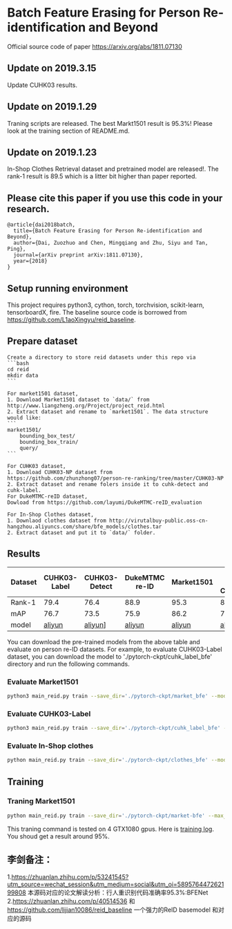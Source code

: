 # Batch Feature Erasing for Person Re-identification and Beyond
Official source code of paper https://arxiv.org/abs/1811.07130

## Update on 2019.3.15
Update CUHK03 results. 

## Update on 2019.1.29
Traning scripts are released. The best Markt1501 result is 95.3%! Please look at the training section of README.md.

## Update on 2019.1.23
In-Shop Clothes Retrieval dataset and pretrained model are released!. The rank-1 result is 89.5 which is a litter bit higher than paper reported.

## Please cite this paper if you use this code in your research. 

```
@article{dai2018batch,
  title={Batch Feature Erasing for Person Re-identification and Beyond},
  author={Dai, Zuozhuo and Chen, Mingqiang and Zhu, Siyu and Tan, Ping},
  journal={arXiv preprint arXiv:1811.07130},
  year={2018}
}
```

## Setup running environment
This project requires python3, cython, torch, torchvision, scikit-learn, tensorboardX, fire.
The baseline source code is borrowed from https://github.com/L1aoXingyu/reid_baseline.

## Prepare dataset
    
    Create a directory to store reid datasets under this repo via
    ```bash
    cd reid
    mkdir data
    ```
    
    For market1501 dataset, 
    1. Download Market1501 dataset to `data/` from http://www.liangzheng.org/Project/project_reid.html
    2. Extract dataset and rename to `market1501`. The data structure would like:
    ```
    market1501/
        bounding_box_test/
        bounding_box_train/
        query/
    ```

    For CUHK03 dataset,
    1. Download CUHK03-NP dataset from https://github.com/zhunzhong07/person-re-ranking/tree/master/CUHK03-NP 
    2. Extract dataset and rename folers inside it to cuhk-detect and cuhk-label.
    For DukeMTMC-reID dataset,
    Dowload from https://github.com/layumi/DukeMTMC-reID_evaluation

    For In-Shop Clothes dataset,
    1. Downlaod clothes dataset from http://virutalbuy-public.oss-cn-hangzhou.aliyuncs.com/share/bfe_models/clothes.tar
    2. Extract dataset and put it to `data/` folder.

## Results

Dataset | CUHK03-Label | CUHK03-Detect | DukeMTMC re-ID  | Market1501 | In-Shop Clothes|
--------|--------------|---------------|-----------------|------------|----------------|
Rank-1  | 79.4         | 76.4          | 88.9            | 95.3       |89.5            |
mAP     | 76.7         | 73.5          | 75.9            | 86.2       |72.3            |
model   | [aliyun](http://virutalbuy-public.oss-cn-hangzhou.aliyuncs.com/share/bfe_models/cuhk-label-794.pth.tar)| [aliyun](http://virutalbuy-public.oss-cn-hangzhou.aliyuncs.com/share/bfe_models/cuhk-detect-764.pth.tar)] | [aliyun](http://virutalbuy-public.oss-cn-hangzhou.aliyuncs.com/share/bfe_models/duke_887.pth.tar) | [aliyun](http://virutalbuy-public.oss-cn-hangzhou.aliyuncs.com/share/bfe_models/market_953.pth.tar)|[aliyun](http://virutalbuy-public.oss-cn-hangzhou.aliyuncs.com/share/bfe_models/clothes_895.pth.tar)

You can download the pre-trained models from the above table and evaluate on person re-ID datasets.
For example, to evaluate CUHK03-Label dataset, you can download the model to './pytorch-ckpt/cuhk_label_bfe' directory and run the following commands.

### Evaluate Market1501
```bash
python3 main_reid.py train --save_dir='./pytorch-ckpt/market_bfe' --model_name=bfe --train_batch=32 --test_batch=32 --dataset=market1501 --pretrained_model='./pytorch-ckpt/market_bfe/944.pth.tar' --evaluate
```
### Evaluate CUHK03-Label
```bash
python3 main_reid.py train --save_dir='./pytorch-ckpt/cuhk_label_bfe' --model_name=bfe --train_batch=32 --test_batch=32 --dataset=cuhk-label  --pretrained_model='./pytorch-ckpt/cuhk_label_bfe/750.pth.tar' --evaluate
```
### Evaluate In-Shop clothes
```bash
python main_reid.py train --save_dir='./pytorch-ckpt/clothes_bfe' --model_name=bfe --pretrained_model='./pytorch-ckpt/clothes_bfe/clothes_895.pth.tar' --test_batch=32 --dataset=clothes --evaluate
```

## Training

### Traning Market1501
```bash
python main_reid.py train --save_dir='./pytorch-ckpt/market-bfe' --max_epoch=400 --eval_step=30 --dataset=market1501 --test_batch=128 --train_batch=128 --optim=adam --adjust_lr
```
This traning command is tested on 4 GTX1080 gpus. Here is [training log](http://virutalbuy-public.oss-cn-hangzhou.aliyuncs.com/share/bfe_models/market_953.txt). You shoud get a result around 95%.

## 李剑备注：
1.https://zhuanlan.zhihu.com/p/53241545?utm_source=wechat_session&utm_medium=social&utm_oi=589576447262199808
本源码对应的论文解读分析：行人重识别代码准确率95.3%:BFENet
2.https://zhuanlan.zhihu.com/p/40514536 和 https://github.com/lijian10086/reid_baseline
一个强力的ReID basemodel 和对应的源码
